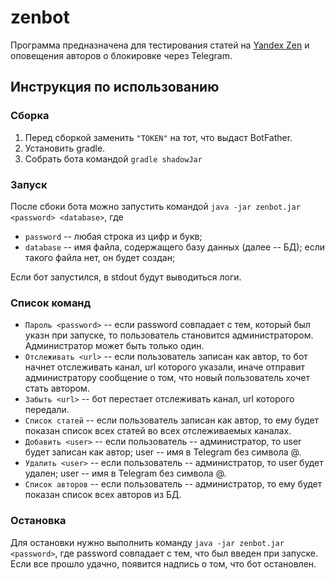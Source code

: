 # zenbot

Программа предназначена для тестирования статей на [Yandex Zen](https://zen.yandex.ru) и оповещения авторов о блокировке через Telegram.

## Инструкция по использованию

### Сборка

1. Перед сборкой заменить `"TOKEN"` на тот, что выдаст BotFather.
1. Установить gradle.
1. Собрать бота командой `gradle shadowJar`

### Запуск

После сбоки бота можно запустить командой `java -jar zenbot.jar <password> <database>`, где

- `password` -- любая строка из цифр и букв;
- `database` -- имя файла, содержащего базу данных (далее -- БД); если такого файла нет, он будет создан;

Если бот запустился, в stdout будут выводиться логи.

### Список команд

- `Пароль <password>` -- если password совпадает с тем, который был указн при запуске, то пользователь становится администратором. Администратор может быть только один.
- `Отслеживать <url>` -- если пользователь записан как автор, то бот начнет отслеживать канал, url которого указали, иначе отправит администратору сообщение о том, что новый пользователь хочет стать автором.
- `Забыть <url>` -- бот перестает отслеживать канал, url которого передали.
- `Список статей` -- если пользователь записан как автор, то ему будет показан список всех статей во всех отслеживаемых каналах.
- `Добавить <user>` -- если пользователь -- администратор, то user будет записан как автор; user -- имя в Telegram без символа @.
- `Удалить <user>` -- если пользователь -- администратор, то user будет удален; user -- имя в Telegram без символа @.
- `Список авторов` -- если пользователь -- администратор, то ему будет показан список всех авторов из БД.

### Остановка

Для остановки нужно выполнить команду `java -jar zenbot.jar <password>`, где password совпадает с тем, что был введен при запуске. Если все прошло удачно, появится надпись о том, что бот остановлен.